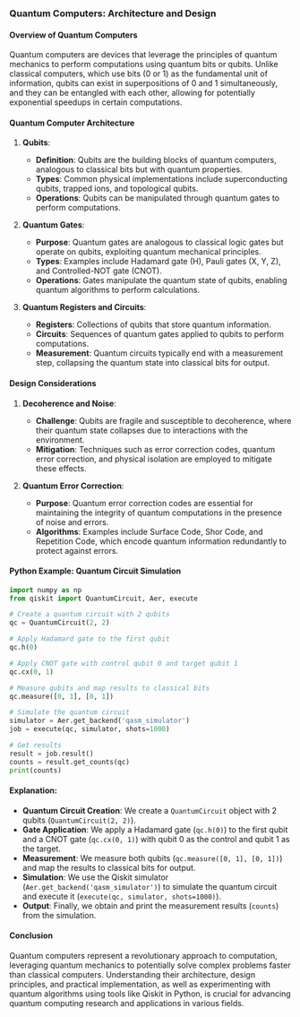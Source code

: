 ### Quantum Computers: Architecture and Design

#### Overview of Quantum Computers

Quantum computers are devices that leverage the principles of quantum mechanics to perform computations using quantum bits or qubits. Unlike classical computers, which use bits (0 or 1) as the fundamental unit of information, qubits can exist in superpositions of 0 and 1 simultaneously, and they can be entangled with each other, allowing for potentially exponential speedups in certain computations.

#### Quantum Computer Architecture

1. **Qubits**: 
   - **Definition**: Qubits are the building blocks of quantum computers, analogous to classical bits but with quantum properties.
   - **Types**: Common physical implementations include superconducting qubits, trapped ions, and topological qubits.
   - **Operations**: Qubits can be manipulated through quantum gates to perform computations.

2. **Quantum Gates**:
   - **Purpose**: Quantum gates are analogous to classical logic gates but operate on qubits, exploiting quantum mechanical principles.
   - **Types**: Examples include Hadamard gate (H), Pauli gates (X, Y, Z), and Controlled-NOT gate (CNOT).
   - **Operations**: Gates manipulate the quantum state of qubits, enabling quantum algorithms to perform calculations.

3. **Quantum Registers and Circuits**:
   - **Registers**: Collections of qubits that store quantum information.
   - **Circuits**: Sequences of quantum gates applied to qubits to perform computations.
   - **Measurement**: Quantum circuits typically end with a measurement step, collapsing the quantum state into classical bits for output.

#### Design Considerations

1. **Decoherence and Noise**:
   - **Challenge**: Qubits are fragile and susceptible to decoherence, where their quantum state collapses due to interactions with the environment.
   - **Mitigation**: Techniques such as error correction codes, quantum error correction, and physical isolation are employed to mitigate these effects.

2. **Quantum Error Correction**:
   - **Purpose**: Quantum error correction codes are essential for maintaining the integrity of quantum computations in the presence of noise and errors.
   - **Algorithms**: Examples include Surface Code, Shor Code, and Repetition Code, which encode quantum information redundantly to protect against errors.

#### Python Example: Quantum Circuit Simulation

```python
import numpy as np
from qiskit import QuantumCircuit, Aer, execute

# Create a quantum circuit with 2 qubits
qc = QuantumCircuit(2, 2)

# Apply Hadamard gate to the first qubit
qc.h(0)

# Apply CNOT gate with control qubit 0 and target qubit 1
qc.cx(0, 1)

# Measure qubits and map results to classical bits
qc.measure([0, 1], [0, 1])

# Simulate the quantum circuit
simulator = Aer.get_backend('qasm_simulator')
job = execute(qc, simulator, shots=1000)

# Get results
result = job.result()
counts = result.get_counts(qc)
print(counts)
```

#### Explanation:
- **Quantum Circuit Creation**: We create a `QuantumCircuit` object with 2 qubits (`QuantumCircuit(2, 2)`).
- **Gate Application**: We apply a Hadamard gate (`qc.h(0)`) to the first qubit and a CNOT gate (`qc.cx(0, 1)`) with qubit 0 as the control and qubit 1 as the target.
- **Measurement**: We measure both qubits (`qc.measure([0, 1], [0, 1])`) and map the results to classical bits for output.
- **Simulation**: We use the Qiskit simulator (`Aer.get_backend('qasm_simulator')`) to simulate the quantum circuit and execute it (`execute(qc, simulator, shots=1000)`).
- **Output**: Finally, we obtain and print the measurement results (`counts`) from the simulation.

#### Conclusion

Quantum computers represent a revolutionary approach to computation, leveraging quantum mechanics to potentially solve complex problems faster than classical computers. Understanding their architecture, design principles, and practical implementation, as well as experimenting with quantum algorithms using tools like Qiskit in Python, is crucial for advancing quantum computing research and applications in various fields.
